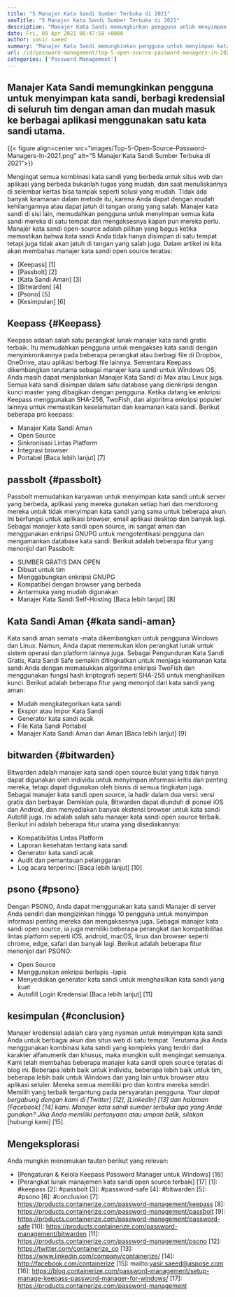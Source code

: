 ```yaml
---
title: "5 Manajer Kata Sandi Sumber Terbuka di 2021" 
seoTitle: "5 Manajer Kata Sandi Sumber Terbuka di 2021" 
description: "Manajer Kata Sandi memungkinkan pengguna untuk menyimpan kata sandi, berbagi kredensial di seluruh tim dengan aman dan mudah masuk ke berbagai aplikasi menggunakan satu kata sandi utama." 
date: Fri, 09 Apr 2021 08:47:58 +0000
author: yasir saeed
summary: "Manajer Kata Sandi memungkinkan pengguna untuk menyimpan kata sandi, berbagi kredensial di seluruh tim dengan aman dan mudah masuk ke berbagai aplikasi menggunakan satu kata sandi utama." 
url: /id/password-management/top-5-open-source-password-managers-in-2021/
categories: ['Password Management']
---
```


## Manajer Kata Sandi memungkinkan pengguna untuk menyimpan kata sandi, berbagi kredensial di seluruh tim dengan aman dan mudah masuk ke berbagai aplikasi menggunakan satu kata sandi utama.

{{< figure align=center src="images/Top-5-Open-Source-Password-Managers-In-2021.png" alt="5 Manajer Kata Sandi Sumber Terbuka di 2021">}}

Mengingat semua kombinasi kata sandi yang berbeda untuk situs web dan aplikasi yang berbeda bukanlah tugas yang mudah, dan saat menuliskannya di selembar kertas bisa tampak seperti solusi yang mudah. Tidak ada banyak keamanan dalam metode itu, karena Anda dapat dengan mudah kehilangannya atau dapat jatuh di tangan orang yang salah. Manajer kata sandi di sisi lain, memudahkan pengguna untuk menyimpan semua kata sandi mereka di satu tempat dan mengaksesnya kapan pun mereka perlu. Manajer kata sandi open-source adalah pilihan yang bagus ketika memastikan bahwa kata sandi Anda tidak hanya disimpan di satu tempat tetapi juga tidak akan jatuh di tangan yang salah juga. Dalam artikel ini kita akan membahas manajer kata sandi open source teratas:
  * [Keepass] [1]
  * [Passbolt] [2]
  * [Kata Sandi Aman] [3]
  * [Bitwarden] [4]
  * [Psono] [5]
  * [Kesimpulan] [6]

## Keepass {#Keepass}
Keepass adalah salah satu perangkat lunak manajer kata sandi gratis terbaik. Itu memudahkan pengguna untuk mengakses kata sandi dengan menyinkronkannya pada beberapa perangkat atau berbagi file di Dropbox, OneDrive, atau aplikasi berbagi file lainnya. Sementara Keepass dikembangkan terutama sebagai manajer kata sandi untuk Windows OS, Anda masih dapat menjalankan Manajer Kata Sandi di Max atau Linux juga. Semua kata sandi disimpan dalam satu database yang dienkripsi dengan kunci master yang dibagikan dengan pengguna. Ketika datang ke enkripsi Keepass menggunakan SHA-256, TwoFish, dan algoritma enkripsi populer lainnya untuk memastikan keselamatan dan keamanan kata sandi. Berikut beberapa pro keepass:
  * Manajer Kata Sandi Aman
  * Open Source
  * Sinkronisasi Lintas Platform
  * Integrasi browser
  * Portabel
[Baca lebih lanjut] [7]

## passbolt {#passbolt}
Passbolt memudahkan karyawan untuk menyimpan kata sandi untuk server yang berbeda, aplikasi yang mereka gunakan setiap hari dan mendorong mereka untuk tidak menyimpan kata sandi yang sama untuk beberapa akun. Ini berfungsi untuk aplikasi browser, email aplikasi desktop dan banyak lagi. Sebagai manajer kata sandi open source, ini sangat aman dan menggunakan enkripsi GNUPG untuk mengotentikasi pengguna dan mengamankan database kata sandi. Berikut adalah beberapa fitur yang menonjol dari Passbolt:
  * SUMBER GRATIS DAN OPEN
  * Dibuat untuk tim
  * Menggabungkan enkripsi GNUPG
  * Kompatibel dengan browser yang berbeda
  * Antarmuka yang mudah digunakan
  * Manajer Kata Sandi Self-Hosting
[Baca lebih lanjut] [8]

## Kata Sandi Aman {#kata sandi-aman}
Kata sandi aman semata -mata dikembangkan untuk pengguna Windows dan Linux. Namun, Anda dapat menemukan klon perangkat lunak untuk sistem operasi dan platform lainnya juga. Sebagai Pengunduran Kata Sandi Gratis, Kata Sandi Safe semakin ditingkatkan untuk menjaga keamanan kata sandi Anda dengan memasukkan algoritma enkripsi TwoFish dan menggunakan fungsi hash kriptografi seperti SHA-256 untuk menghasilkan kunci. Berikut adalah beberapa fitur yang menonjol dari kata sandi yang aman:
  * Mudah mengkategorikan kata sandi
  * Ekspor atau Impor Kata Sandi
  * Generator kata sandi acak
  * File Kata Sandi Portabel
  * Manajer Kata Sandi Aman dan Aman
[Baca lebih lanjut] [9]

## bitwarden {#bitwarden}
Bitwarden adalah manajer kata sandi open source bulat yang tidak hanya dapat digunakan oleh individu untuk menyimpan informasi kritis dan penting mereka, tetapi dapat digunakan oleh bisnis di semua tingkatan juga. Sebagai manajer kata sandi open source, ia hadir dalam dua versi: versi gratis dan berbayar. Demikian pula, Bitwarden dapat diunduh di ponsel iOS dan Android, dan menyediakan banyak ekstensi browser untuk kata sandi Autofill juga. Ini adalah salah satu manajer kata sandi open source terbaik. Berikut ini adalah beberapa fitur utama yang disediakannya:
  * Kompatibilitas Lintas Platform
  * Laporan kesehatan tentang kata sandi
  * Generator kata sandi acak
  * Audit dan pemantauan pelanggaran
  * Log acara terperinci
[Baca lebih lanjut] [10]

## psono {#psono}
Dengan PSONO, Anda dapat menggunakan kata sandi Manajer di server Anda sendiri dan mengizinkan hingga 10 pengguna untuk menyimpan informasi penting mereka dan mengaksesnya juga. Sebagai manajer kata sandi open source, ia juga memiliki beberapa perangkat dan kompatibilitas lintas platform seperti iOS, android, macOS, linux dan browser seperti chrome, edge, safari dan banyak lagi. Berikut adalah beberapa fitur menonjol dari PSONO:
  * Open Source
  * Menggunakan enkripsi berlapis -lapis
  * Menyediakan generator kata sandi untuk menghasilkan kata sandi yang kuat
  * Autofill Login Kredensial
[Baca lebih lanjut] [11]

## kesimpulan {#conclusion}
Manajer kredensial adalah cara yang nyaman untuk menyimpan kata sandi Anda untuk berbagai akun dan situs web di satu tempat. Terutama jika Anda menggunakan kombinasi kata sandi yang kompleks yang terdiri dari karakter alfanumerik dan khusus, maka mungkin sulit mengingat semuanya. Kami telah membahas beberapa manajer kata sandi open source teratas di blog ini. Beberapa lebih baik untuk individu, beberapa lebih baik untuk tim, beberapa lebih baik untuk Windows dan yang lain untuk browser atau aplikasi seluler. Mereka semua memiliki pro dan kontra mereka sendiri. Memilih yang terbaik tergantung pada persyaratan pengguna.
_Your dapat bergabung dengan kami di [Twitter] [12], [LinkedIn] [13] dan halaman [Facebook] [14] kami. Manajer kata sandi sumber terbuka apa yang Anda gunakan? Jika Anda memiliki pertanyaan atau umpan balik, silakan_ [hubungi kami] [15].

## Mengeksplorasi
Anda mungkin menemukan tautan berikut yang relevan:
  * [Pengaturan & Kelola Keepass Password Manager untuk Windows] [16]
  * [Perangkat lunak manajemen kata sandi open source terbaik] [17]
[1]: #keepass
[2]: #passbolt
[3]: #password-safe
[4]: #bitwarden
[5]: #psono
[6]: #conclusion
[7]: https://products.containerize.com/password-management/keepass
[8]: https://products.containerize.com/password-management/passbolt
[9]: https://products.containerize.com/password-management/password-safe
[10]: https://products.containerize.com/password-management/bitwarden
[11]: https://products.containerize.com/password-management/psono
[12]: https://twitter.com/containerize_co
[13]: https://www.linkedin.com/company/containerize/
[14]: http://facebook.com/containerize
[15]: mailto:yasir.saeed@aspose.com
[16]: https://blog.containerize.com/password-management/setup-manage-keepass-password-manager-for-windows/
[17]: https://products.containerize.com/password-management
